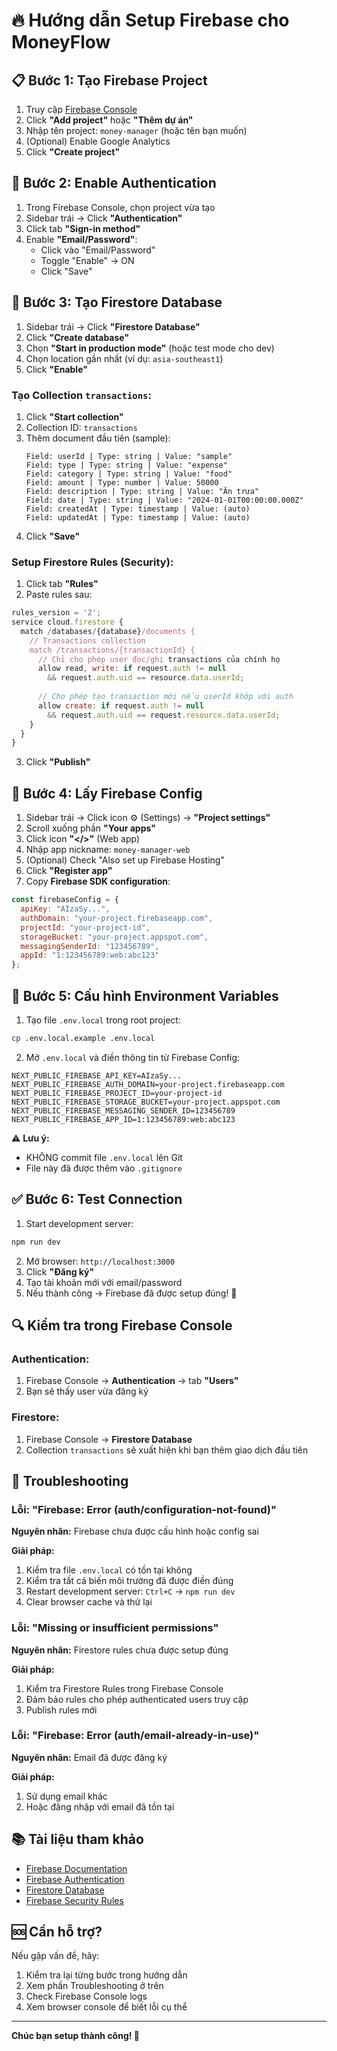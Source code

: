 # 🔥 Hướng dẫn Setup Firebase cho MoneyFlow

## 📋 Bước 1: Tạo Firebase Project

1. Truy cập [Firebase Console](https://console.firebase.google.com/)
2. Click **"Add project"** hoặc **"Thêm dự án"**
3. Nhập tên project: `money-manager` (hoặc tên bạn muốn)
4. (Optional) Enable Google Analytics
5. Click **"Create project"**

## 🔐 Bước 2: Enable Authentication

1. Trong Firebase Console, chọn project vừa tạo
2. Sidebar trái → Click **"Authentication"**
3. Click tab **"Sign-in method"**
4. Enable **"Email/Password"**:
   - Click vào "Email/Password"
   - Toggle "Enable" → ON
   - Click "Save"

## 💾 Bước 3: Tạo Firestore Database

1. Sidebar trái → Click **"Firestore Database"**
2. Click **"Create database"**
3. Chọn **"Start in production mode"** (hoặc test mode cho dev)
4. Chọn location gần nhất (ví dụ: `asia-southeast1`)
5. Click **"Enable"**

### Tạo Collection `transactions`:

1. Click **"Start collection"**
2. Collection ID: `transactions`
3. Thêm document đầu tiên (sample):
   ```
   Field: userId | Type: string | Value: "sample"
   Field: type | Type: string | Value: "expense"
   Field: category | Type: string | Value: "food"
   Field: amount | Type: number | Value: 50000
   Field: description | Type: string | Value: "Ăn trưa"
   Field: date | Type: string | Value: "2024-01-01T00:00:00.000Z"
   Field: createdAt | Type: timestamp | Value: (auto)
   Field: updatedAt | Type: timestamp | Value: (auto)
   ```
4. Click **"Save"**

### Setup Firestore Rules (Security):

1. Click tab **"Rules"**
2. Paste rules sau:

```javascript
rules_version = '2';
service cloud.firestore {
  match /databases/{database}/documents {
    // Transactions collection
    match /transactions/{transactionId} {
      // Chỉ cho phép user đọc/ghi transactions của chính họ
      allow read, write: if request.auth != null 
        && request.auth.uid == resource.data.userId;
      
      // Cho phép tạo transaction mới nếu userId khớp với auth
      allow create: if request.auth != null 
        && request.auth.uid == request.resource.data.userId;
    }
  }
}
```

3. Click **"Publish"**

## 🔑 Bước 4: Lấy Firebase Config

1. Sidebar trái → Click icon ⚙️ (Settings) → **"Project settings"**
2. Scroll xuống phần **"Your apps"**
3. Click icon **"</>"** (Web app)
4. Nhập app nickname: `money-manager-web`
5. (Optional) Check "Also set up Firebase Hosting"
6. Click **"Register app"**
7. Copy **Firebase SDK configuration**:

```javascript
const firebaseConfig = {
  apiKey: "AIzaSy...",
  authDomain: "your-project.firebaseapp.com",
  projectId: "your-project-id",
  storageBucket: "your-project.appspot.com",
  messagingSenderId: "123456789",
  appId: "1:123456789:web:abc123"
};
```

## 📝 Bước 5: Cấu hình Environment Variables

1. Tạo file `.env.local` trong root project:

```bash
cp .env.local.example .env.local
```

2. Mở `.env.local` và điền thông tin từ Firebase Config:

```env
NEXT_PUBLIC_FIREBASE_API_KEY=AIzaSy...
NEXT_PUBLIC_FIREBASE_AUTH_DOMAIN=your-project.firebaseapp.com
NEXT_PUBLIC_FIREBASE_PROJECT_ID=your-project-id
NEXT_PUBLIC_FIREBASE_STORAGE_BUCKET=your-project.appspot.com
NEXT_PUBLIC_FIREBASE_MESSAGING_SENDER_ID=123456789
NEXT_PUBLIC_FIREBASE_APP_ID=1:123456789:web:abc123
```

⚠️ **Lưu ý:** 
- KHÔNG commit file `.env.local` lên Git
- File này đã được thêm vào `.gitignore`

## ✅ Bước 6: Test Connection

1. Start development server:

```bash
npm run dev
```

2. Mở browser: `http://localhost:3000`
3. Click **"Đăng ký"**
4. Tạo tài khoản mới với email/password
5. Nếu thành công → Firebase đã được setup đúng! 🎉

## 🔍 Kiểm tra trong Firebase Console

### Authentication:
1. Firebase Console → **Authentication** → tab **"Users"**
2. Bạn sẽ thấy user vừa đăng ký

### Firestore:
1. Firebase Console → **Firestore Database**
2. Collection `transactions` sẽ xuất hiện khi bạn thêm giao dịch đầu tiên

## 🐛 Troubleshooting

### Lỗi: "Firebase: Error (auth/configuration-not-found)"

**Nguyên nhân:** Firebase chưa được cấu hình hoặc config sai

**Giải pháp:**
1. Kiểm tra file `.env.local` có tồn tại không
2. Kiểm tra tất cả biến môi trường đã được điền đúng
3. Restart development server: `Ctrl+C` → `npm run dev`
4. Clear browser cache và thử lại

### Lỗi: "Missing or insufficient permissions"

**Nguyên nhân:** Firestore rules chưa được setup đúng

**Giải pháp:**
1. Kiểm tra Firestore Rules trong Firebase Console
2. Đảm bảo rules cho phép authenticated users truy cập
3. Publish rules mới

### Lỗi: "Firebase: Error (auth/email-already-in-use)"

**Nguyên nhân:** Email đã được đăng ký

**Giải pháp:**
1. Sử dụng email khác
2. Hoặc đăng nhập với email đã tồn tại

## 📚 Tài liệu tham khảo

- [Firebase Documentation](https://firebase.google.com/docs)
- [Firebase Authentication](https://firebase.google.com/docs/auth)
- [Firestore Database](https://firebase.google.com/docs/firestore)
- [Firebase Security Rules](https://firebase.google.com/docs/rules)

## 🆘 Cần hỗ trợ?

Nếu gặp vấn đề, hãy:
1. Kiểm tra lại từng bước trong hướng dẫn
2. Xem phần Troubleshooting ở trên
3. Check Firebase Console logs
4. Xem browser console để biết lỗi cụ thể

---

**Chúc bạn setup thành công! 🚀**
